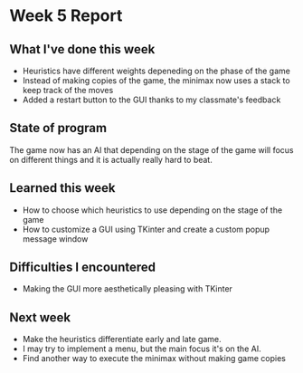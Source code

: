 # Week 5 Report

## What I've done this week

- Heuristics have different weights depeneding on the phase of the game
- Instead of making copies of the game, the minimax now uses a stack to keep track of the moves
- Added a restart button to the GUI thanks to my classmate's feedback

## State of program

The game now has an AI that depending on the stage of the game will focus on different things and it is actually really hard to beat.

## Learned this week

- How to choose which heuristics to use depending on the stage of the game
- How to customize a GUI using TKinter and create a custom popup message window

## Difficulties I encountered

- Making the GUI more aesthetically pleasing with TKinter

## Next week

- Make the heuristics differentiate early and late game.
- I may try to implement a menu, but the main focus it's on the AI.
- Find another way to execute the minimax without making game copies

